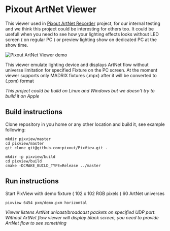 # Pixout ArtNet Viewer
This viewer used in [Pixout ArtNet Recorder](http://www.pixoutserver.com) project,
for our internal testing and we think this project could be interesting for others too.
It could be usefull when you need to see how your lighting effects looks without LED screen ( on regular PC ) or preview lighting show on dedicated PC at the show time.

![Pixout ArtNet Viewer demo](http://pixoutserver.com/data/img/rocket.png)

This viewer emulate lighting device and displays ArtNet flow without universe limitation for specified Fixture on the PC screen.
At the moment viewer supports only MADRIX fixtures (.mpx) after it will be converted to (.pxm) format

*This project could be build on Linux and Windows but we doesn't try to build it on Apple*

## Build instructions

Clone repository in you home or any other location and build it, see example following:

```
mkdir pixview/master
cd pixview/master
git clone git@github.com:pixout/PixView.git .

mkdir -p pixview/build
cd pixview/build
cmake -DCMAKE_BUILD_TYPE=Release ../master
```

## Run instructions

Start PixView with demo fixture ( 102 x 102 RGB pixels ) 60 ArtNet universes
```
pixview 6454 pxm/demo.pxm horizontal
```

*Viewer listens ArtNet unicast/broadcast packets on specified UDP port.
Without ArtNet flow viewer will display black screen, you need to provide ArtNet flow to see something*